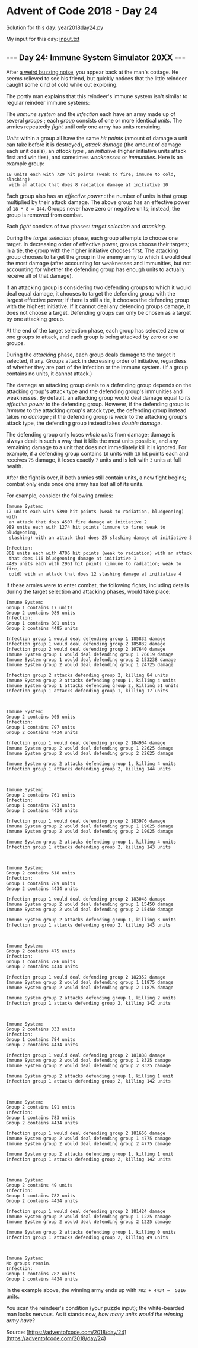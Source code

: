 # Advent of Code 2018 - Day 24

Solution for this day: [year2018day24.py](year2018/day24/year2018day24.py)

My input for this day: [input.txt](year2018/day24/input.txt)

## \--- Day 24: Immune System Simulator 20XX ---

After [a weird buzzing
noise](https://www.youtube.com/watch?v=NDVjLt_QHL8&t=7), you appear back at
the man's cottage. He seems relieved to see his friend, but quickly notices
that the little reindeer caught some kind of cold while out exploring.

The portly man explains that this reindeer's immune system isn't similar to
regular reindeer immune systems:

The _immune system_ and the _infection_ each have an army made up of several
_groups_ ; each _group_ consists of one or more identical _units_. The armies
repeatedly _fight_ until only one army has units remaining.

_Units_ within a group all have the same _hit points_ (amount of damage a unit
can take before it is destroyed), _attack damage_ (the amount of damage each
unit deals), an _attack type_ , an _initiative_ (higher initiative units
attack first and win ties), and sometimes _weaknesses_ or _immunities_. Here
is an example group:

    
    
    18 units each with 729 hit points (weak to fire; immune to cold, slashing)
     with an attack that does 8 radiation damage at initiative 10
    

Each group also has an _effective power_ : the number of units in that group
multiplied by their attack damage. The above group has an effective power of
`18 * 8 = 144`. Groups never have zero or negative units; instead, the group
is removed from combat.

Each _fight_ consists of two phases: _target selection_ and _attacking_.

During the _target selection_ phase, each group attempts to choose one target.
In decreasing order of effective power, groups choose their targets; in a tie,
the group with the higher initiative chooses first. The attacking group
chooses to target the group in the enemy army to which it would deal the most
damage (after accounting for weaknesses and immunities, but not accounting for
whether the defending group has enough units to actually receive all of that
damage).

If an attacking group is considering two defending groups to which it would
deal equal damage, it chooses to target the defending group with the largest
effective power; if there is still a tie, it chooses the defending group with
the highest initiative. If it cannot deal any defending groups damage, it does
not choose a target. Defending groups can only be chosen as a target by one
attacking group.

At the end of the target selection phase, each group has selected zero or one
groups to attack, and each group is being attacked by zero or one groups.

During the _attacking_ phase, each group deals damage to the target it
selected, if any. Groups attack in decreasing order of initiative, regardless
of whether they are part of the infection or the immune system. (If a group
contains no units, it cannot attack.)

The damage an attacking group deals to a defending group depends on the
attacking group's attack type and the defending group's immunities and
weaknesses. By default, an attacking group would deal damage equal to its
_effective power_ to the defending group. However, if the defending group is
_immune_ to the attacking group's attack type, the defending group instead
takes _no damage_ ; if the defending group is _weak_ to the attacking group's
attack type, the defending group instead takes _double damage_.

The defending group only loses _whole units_ from damage; damage is always
dealt in such a way that it kills the most units possible, and any remaining
damage to a unit that does not immediately kill it is ignored. For example, if
a defending group contains `10` units with `10` hit points each and receives
`75` damage, it loses exactly `7` units and is left with `3` units at full
health.

After the fight is over, if both armies still contain units, a new fight
begins; combat only ends once one army has lost all of its units.

For example, consider the following armies:

    
    
    Immune System:
    17 units each with 5390 hit points (weak to radiation, bludgeoning) with
     an attack that does 4507 fire damage at initiative 2
    989 units each with 1274 hit points (immune to fire; weak to bludgeoning,
     slashing) with an attack that does 25 slashing damage at initiative 3
    
    Infection:
    801 units each with 4706 hit points (weak to radiation) with an attack
     that does 116 bludgeoning damage at initiative 1
    4485 units each with 2961 hit points (immune to radiation; weak to fire,
     cold) with an attack that does 12 slashing damage at initiative 4
    

If these armies were to enter combat, the following fights, including details
during the target selection and attacking phases, would take place:

    
    
    Immune System:
    Group 1 contains 17 units
    Group 2 contains 989 units
    Infection:
    Group 1 contains 801 units
    Group 2 contains 4485 units
    
    Infection group 1 would deal defending group 1 185832 damage
    Infection group 1 would deal defending group 2 185832 damage
    Infection group 2 would deal defending group 2 107640 damage
    Immune System group 1 would deal defending group 1 76619 damage
    Immune System group 1 would deal defending group 2 153238 damage
    Immune System group 2 would deal defending group 1 24725 damage
    
    Infection group 2 attacks defending group 2, killing 84 units
    Immune System group 2 attacks defending group 1, killing 4 units
    Immune System group 1 attacks defending group 2, killing 51 units
    Infection group 1 attacks defending group 1, killing 17 units
    
    
    
    Immune System:
    Group 2 contains 905 units
    Infection:
    Group 1 contains 797 units
    Group 2 contains 4434 units
    
    Infection group 1 would deal defending group 2 184904 damage
    Immune System group 2 would deal defending group 1 22625 damage
    Immune System group 2 would deal defending group 2 22625 damage
    
    Immune System group 2 attacks defending group 1, killing 4 units
    Infection group 1 attacks defending group 2, killing 144 units
    
    
    
    Immune System:
    Group 2 contains 761 units
    Infection:
    Group 1 contains 793 units
    Group 2 contains 4434 units
    
    Infection group 1 would deal defending group 2 183976 damage
    Immune System group 2 would deal defending group 1 19025 damage
    Immune System group 2 would deal defending group 2 19025 damage
    
    Immune System group 2 attacks defending group 1, killing 4 units
    Infection group 1 attacks defending group 2, killing 143 units
    
    
    
    Immune System:
    Group 2 contains 618 units
    Infection:
    Group 1 contains 789 units
    Group 2 contains 4434 units
    
    Infection group 1 would deal defending group 2 183048 damage
    Immune System group 2 would deal defending group 1 15450 damage
    Immune System group 2 would deal defending group 2 15450 damage
    
    Immune System group 2 attacks defending group 1, killing 3 units
    Infection group 1 attacks defending group 2, killing 143 units
    
    
    
    Immune System:
    Group 2 contains 475 units
    Infection:
    Group 1 contains 786 units
    Group 2 contains 4434 units
    
    Infection group 1 would deal defending group 2 182352 damage
    Immune System group 2 would deal defending group 1 11875 damage
    Immune System group 2 would deal defending group 2 11875 damage
    
    Immune System group 2 attacks defending group 1, killing 2 units
    Infection group 1 attacks defending group 2, killing 142 units
    
    
    
    Immune System:
    Group 2 contains 333 units
    Infection:
    Group 1 contains 784 units
    Group 2 contains 4434 units
    
    Infection group 1 would deal defending group 2 181888 damage
    Immune System group 2 would deal defending group 1 8325 damage
    Immune System group 2 would deal defending group 2 8325 damage
    
    Immune System group 2 attacks defending group 1, killing 1 unit
    Infection group 1 attacks defending group 2, killing 142 units
    
    
    
    Immune System:
    Group 2 contains 191 units
    Infection:
    Group 1 contains 783 units
    Group 2 contains 4434 units
    
    Infection group 1 would deal defending group 2 181656 damage
    Immune System group 2 would deal defending group 1 4775 damage
    Immune System group 2 would deal defending group 2 4775 damage
    
    Immune System group 2 attacks defending group 1, killing 1 unit
    Infection group 1 attacks defending group 2, killing 142 units
    
    
    
    Immune System:
    Group 2 contains 49 units
    Infection:
    Group 1 contains 782 units
    Group 2 contains 4434 units
    
    Infection group 1 would deal defending group 2 181424 damage
    Immune System group 2 would deal defending group 1 1225 damage
    Immune System group 2 would deal defending group 2 1225 damage
    
    Immune System group 2 attacks defending group 1, killing 0 units
    Infection group 1 attacks defending group 2, killing 49 units
    
    
    
    Immune System:
    No groups remain.
    Infection:
    Group 1 contains 782 units
    Group 2 contains 4434 units
    

In the example above, the winning army ends up with `782 + 4434 = _5216_`
units.

You scan the reindeer's condition (your puzzle input); the white-bearded man
looks nervous. As it stands now, _how many units would the winning army have_?



Source: [https://adventofcode.com/2018/day/24](https://adventofcode.com/2018/day/24)

